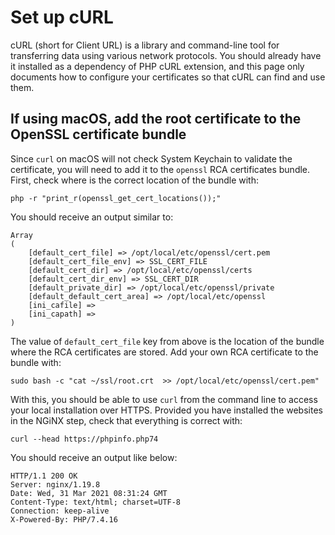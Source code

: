 # Set up cURL

cURL (short for Client URL) is a library and command-line tool for transferring
data using various network protocols. You should already have it installed as a
dependency of PHP cURL extension, and this page only documents how to configure
your certificates so that cURL can find and use them.

## If using macOS, add the root certificate to the OpenSSL certificate bundle

Since `curl` on macOS will not check System Keychain to validate the
certificate, you will need to add it to the `openssl` RCA certificates bundle.
First, check where is the correct location of the bundle with:

```console
php -r "print_r(openssl_get_cert_locations());"
```

You should receive an output similar to:

```text
Array
(
    [default_cert_file] => /opt/local/etc/openssl/cert.pem
    [default_cert_file_env] => SSL_CERT_FILE
    [default_cert_dir] => /opt/local/etc/openssl/certs
    [default_cert_dir_env] => SSL_CERT_DIR
    [default_private_dir] => /opt/local/etc/openssl/private
    [default_default_cert_area] => /opt/local/etc/openssl
    [ini_cafile] =>
    [ini_capath] =>
)
```

The value of `default_cert_file` key from above is the location of the bundle
where the RCA certificates are stored. Add your own RCA certificate to the
bundle with:

```console
sudo bash -c "cat ~/ssl/root.crt  >> /opt/local/etc/openssl/cert.pem"
```

With this, you should be able to use `curl` from the command line to access
your local installation over HTTPS. Provided you have installed the websites in
the NGiNX step, check that everything is correct with:

```console
curl --head https://phpinfo.php74
```

You should receive an output like below:

```console
HTTP/1.1 200 OK
Server: nginx/1.19.8
Date: Wed, 31 Mar 2021 08:31:24 GMT
Content-Type: text/html; charset=UTF-8
Connection: keep-alive
X-Powered-By: PHP/7.4.16
```
